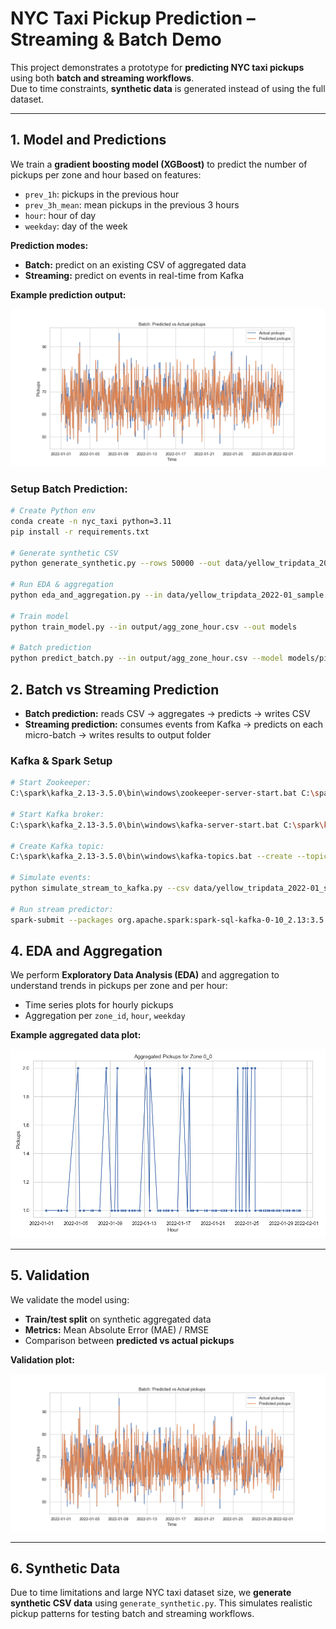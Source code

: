 # NYC Taxi Pickup Prediction – Streaming & Batch Demo

This project demonstrates a prototype for **predicting NYC taxi pickups** using both **batch and streaming workflows**.  
Due to time constraints, **synthetic data** is generated instead of using the full dataset.

---

## 1. Model and Predictions

We train a **gradient boosting model (XGBoost)** to predict the number of pickups per zone and hour based on features:

- `prev_1h`: pickups in the previous hour  
- `prev_3h_mean`: mean pickups in the previous 3 hours  
- `hour`: hour of day  
- `weekday`: day of the week  

**Prediction modes:**

- **Batch:** predict on an existing CSV of aggregated data  
- **Streaming:** predict on events in real-time from Kafka

**Example prediction output:**

![Model Prediction Example](images/pred_vs_actual.png)

### Setup Batch Prediction:
```bash
# Create Python env
conda create -n nyc_taxi python=3.11
pip install -r requirements.txt

# Generate synthetic CSV
python generate_synthetic.py --rows 50000 --out data/yellow_tripdata_2022-01_sample.csv

# Run EDA & aggregation
python eda_and_aggregation.py --in data/yellow_tripdata_2022-01_sample.csv --out output

# Train model
python train_model.py --in output/agg_zone_hour.csv --out models

# Batch prediction
python predict_batch.py --in output/agg_zone_hour.csv --model models/pickup_model.joblib --out predictions.csv

```


## 2. Batch vs Streaming Prediction

- **Batch prediction:** reads CSV → aggregates → predicts → writes CSV  
- **Streaming prediction:** consumes events from Kafka → predicts on each micro-batch → writes results to output folder  

### Kafka & Spark Setup
```bash
# Start Zookeeper:
C:\spark\kafka_2.13-3.5.0\bin\windows\zookeeper-server-start.bat C:\spark\kafka_2.13-3.5.0\config\zookeeper.properties

# Start Kafka broker:
C:\spark\kafka_2.13-3.5.0\bin\windows\kafka-server-start.bat C:\spark\kafka_2.13-3.5.0\config\server.properties

# Create Kafka topic:
C:\spark\kafka_2.13-3.5.0\bin\windows\kafka-topics.bat --create --topic taxi-events --bootstrap-server localhost:9092 --partitions 1 --replication-factor 1

# Simulate events:
python simulate_stream_to_kafka.py --csv data/yellow_tripdata_2022-01_sample.csv --topic taxi-events --brokers localhost:9092

# Run stream predictor:
spark-submit --packages org.apache.spark:spark-sql-kafka-0-10_2.13:3.5.0 stream_predict.py --brokers localhost:9092 --topic taxi-events --model models/pickup_model.joblib --out stream_predictions
```

## 4. EDA and Aggregation

We perform **Exploratory Data Analysis (EDA)** and aggregation to understand trends in pickups per zone and per hour:

- Time series plots for hourly pickups  
- Aggregation per `zone_id`, `hour`, `weekday`  

**Example aggregated data plot:**

![Aggregated Pickups](images/eda_aggregation.png)

---

## 5. Validation

We validate the model using:

- **Train/test split** on synthetic aggregated data  
- **Metrics:** Mean Absolute Error (MAE) / RMSE  
- Comparison between **predicted vs actual pickups**

**Validation plot:**

![Validation Plot](images/pred_vs_actual.png)

---

## 6. Synthetic Data

Due to time limitations and large NYC taxi dataset size, we **generate synthetic CSV data** using `generate_synthetic.py`. This simulates realistic pickup patterns for testing batch and streaming workflows.
